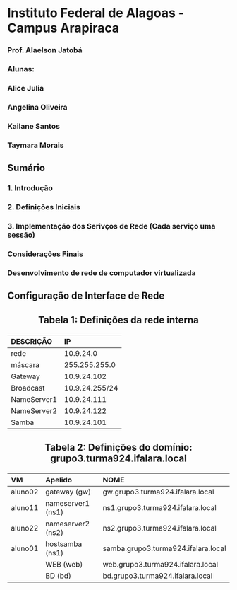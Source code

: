 # Instituto Federal de Alagoas - Campus Arapiraca
### Prof. Alaelson Jatobá

### Alunas:
### Alice Julia
### Angelina Oliveira
### Kailane Santos
### Taymara Morais

## Sumário

### 1. Introdução

### 2. Definições Iniciais

### 3. Implementação dos Serivços de Rede (Cada serviço uma sessão)

### Considerações Finais

### Desenvolvimento de rede de computador virtualizada 

## Configuração de Interface de Rede

## <p><center> Tabela 1: Definições da rede interna </center></p>

| DESCRIÇÃO   | IP             |
|:------------|:---------------|
| rede        | 10.9.24.0      |
| máscara     | 255.255.255.0  |
| Gateway     | 10.9.24.102    |
| Broadcast   | 10.9.24.255/24 |
| NameServer1 | 10.9.24.111    |
| NameServer2 | 10.9.24.122    |
| Samba       | 10.9.24.101    |

## <p><center> Tabela 2: Definições do domínio: <b>grupo3.turma924.ifalara.local</b></center></p>

|        VM         |      Apelido      |               NOME                  |
|:------------------|:------------------|:------------------------------------|
|      aluno02      | gateway (gw)      | gw.grupo3.turma924.ifalara.local    |
|      aluno11      | nameserver1 (ns1) | ns1.grupo3.turma924.ifalara.local   |
|      aluno22      | nameserver2 (ns2) | ns2.grupo3.turma924.ifalara.local   |
|      aluno01      | hostsamba   (hs1) | samba.grupo3.turma924.ifalara.local |
|                   | WEB         (web) | web.grupo3.turma924.ifalara.local   | -->
|                   | BD           (bd) | bd.grupo3.turma924.ifalara.local    |


